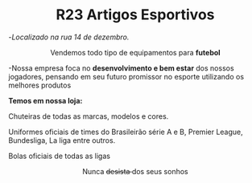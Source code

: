 <h1 align=center>R23 Artigos Esportivos</h1>

<p>-<i>Localizado na rua 14 de dezembro.</i></p>
<p align=center>Vendemos todo tipo de equipamentos para <strong>futebol</strong></p>


<p>-Nossa empresa foca no <strong>desenvolvimento e bem estar</strong> dos nossos jogadores, pensando em seu futuro promissor no esporte utilizando os melhores produtos</p>

<p> <b>Temos em nossa loja:</b> </p>
<p> Chuteiras de todas as marcas, modelos e cores.</p>
<p> Uniformes oficiais de times do Brasileirão série A e B, Premier League, Bundesliga, La liga entre outros.</p>
<p> Bolas oficiais de todas as ligas</p>

<p align=center> Nunca <strike> desista </strike> dos seus sonhos </p>
